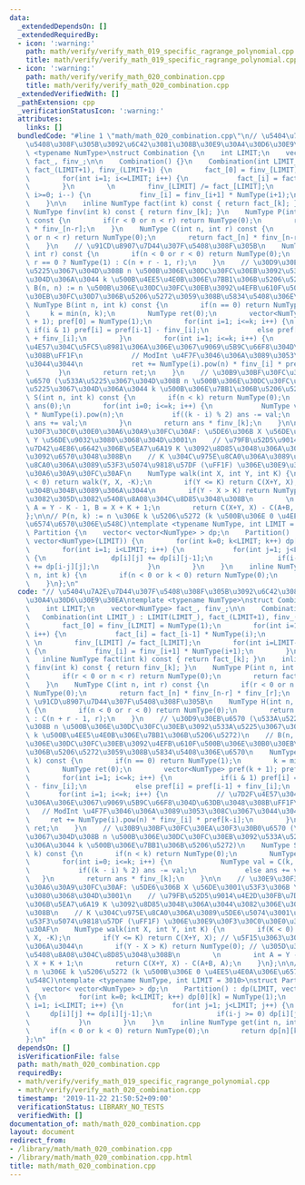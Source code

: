 ```yaml
---
data:
  _extendedDependsOn: []
  _extendedRequiredBy:
  - icon: ':warning:'
    path: math/verify/verify_math_019_specific_ragrange_polynomial.cpp
    title: math/verify/verify_math_019_specific_ragrange_polynomial.cpp
  - icon: ':warning:'
    path: math/verify/verify_math_020_combination.cpp
    title: math/verify/verify_math_020_combination.cpp
  _extendedVerifiedWith: []
  _pathExtension: cpp
  _verificationStatusIcon: ':warning:'
  attributes:
    links: []
  bundledCode: "#line 1 \"math/math_020_combination.cpp\"\n// \u5404\u7A2E\u7D44\u307F\
    \u5408\u308F\u305B\u3092\u6C42\u3081\u308B\u30E9\u30A4\u30D6\u30E9\u30EA\ntemplate\
    \ <typename NumType>\nstruct Combination {\n    int LIMIT;\n    vector<NumType>\
    \ fact_, finv_;\n\n    Combination() {}\n    Combination(int LIMIT_) : LIMIT(LIMIT_),\
    \ fact_(LIMIT+1), finv_(LIMIT+1) {\n        fact_[0] = finv_[LIMIT] = NumType(1);\n\
    \        for(int i=1; i<=LIMIT; i++) {\n            fact_[i] = fact_[i-1] * NumType(i);\n\
    \        }\n        \n        finv_[LIMIT] /= fact_[LIMIT];\n        for(int i=LIMIT-1;\
    \ i>=0; i--) {\n            finv_[i] = finv_[i+1] * NumType(i+1);\n        }\n\
    \    }\n\n    inline NumType fact(int k) const { return fact_[k]; }\n    inline\
    \ NumType finv(int k) const { return finv_[k]; }\n    NumType P(int n, int r)\
    \ const {\n        if(r < 0 or n < r) return NumType(0);\n        return fact_[n]\
    \ * finv_[n-r];\n    }\n    NumType C(int n, int r) const {\n        if(r < 0\
    \ or n < r) return NumType(0);\n        return fact_[n] * finv_[n-r] * finv_[r];\n\
    \    }\n    // \u91CD\u8907\u7D44\u307F\u5408\u308F\u305B\n    NumType H(int n,\
    \ int r) const {\n        if(n < 0 or r < 0) return NumType(0);\n        return\
    \ r == 0 ? NumType(1) : C(n + r - 1, r);\n    }\n    // \u30D9\u30EB\u6570 (\u533A\
    \u5225\u3067\u304D\u308B n \u500B\u306E\u30DC\u30FC\u30EB\u3092\u533A\u5225\u3067\
    \u304D\u306A\u3044 k \u500B\u4EE5\u4E0B\u306E\u7BB1\u306B\u5206\u5272)\n    //\
    \ B(n, n) := n \u500B\u306E\u30DC\u30FC\u30EB\u3092\u4EFB\u610F\u500B\u306E\u30B0\
    \u30EB\u30FC\u30D7\u306B\u5206\u5272\u3059\u308B\u5834\u5408\u306E\u6570\n   \
    \ NumType B(int n, int k) const {\n        if(n == 0) return NumType(1);\n   \
    \     k = min(n, k);\n        NumType ret(0);\n        vector<NumType> pref(k\
    \ + 1); pref[0] = NumType(1);\n        for(int i=1; i<=k; i++) {\n           \
    \ if(i & 1) pref[i] = pref[i-1] - finv_[i];\n            else pref[i] = pref[i-1]\
    \ + finv_[i];\n        }\n        for(int i=1; i<=k; i++) {\n            // \u7D2F\
    \u4E57\u304C\u5FC5\u8981\u306A\u306E\u3067\u9069\u5B9C\u66F8\u304D\u63DB\u3048\
    \u308B\uFF1F\n            // ModInt \u4F7F\u3046\u306A\u3089\u3053\u308C\u3067\
    \u3044\u3044\n            ret += NumType(i).pow(n) * finv_[i] * pref[k-i];\n \
    \       }\n        return ret;\n    }\n    // \u30B9\u30BF\u30FC\u30EA\u30F3\u30B0\
    \u6570 (\u533A\u5225\u3067\u304D\u308B n \u500B\u306E\u30DC\u30FC\u30EB\u3092\u533A\
    \u5225\u3067\u304D\u306A\u3044 k \u500B\u306E\u7BB1\u306B\u5206\u5272)\n    NumType\
    \ S(int n, int k) const {\n        if(n < k) return NumType(0);\n        NumType\
    \ ans(0);\n        for(int i=0; i<=k; i++) {\n            NumType val = C(k, i)\
    \ * NumType(i).pow(n);\n            if((k - i) % 2) ans -= val;\n            else\
    \ ans += val;\n        }\n        return ans * finv_[k];\n    }\n\n    // \u30E9\
    \u30F3\u30C0\u30E0\u30A6\u30A9\u30FC\u30AF: \u5DE6\u306B X \u56DE\u3001\u53F3\u306B\
    \ Y \u56DE\u9032\u3080\u3068\u304D\u3001\n    // \u79FB\u52D5\u9014\u4E2D\u30FB\
    \u7D42\u4E86\u6642\u306B\u5EA7\u6A19 K \u3092\u8D85\u3048\u306A\u3044\u3082\u306E\
    \u3092\u6570\u3048\u308B\n    // K \u304C\u975E\u8CA0\u306A\u3089\u5DE6\u5074\u3001\
    \u8CA0\u306A\u3089\u53F3\u5074\u9818\u57DF (\uFF1F) \u306E\u30E9\u30F3\u30C0\u30E0\
    \u30A6\u30A9\u30FC\u30AF\n    NumType walk(int X, int Y, int K) {\n        if(K\
    \ < 0) return walk(Y, X, -K);\n        if(Y <= K) return C(X+Y, X); // \u5F15\u3063\
    \u304B\u304B\u3089\u306A\u3044\n        if(Y - X > K) return NumType(0); // \u305D\
    \u3082\u305D\u3082\u5408\u8A08\u304C\u8D85\u3048\u308B\n        \n        int\
    \ A = Y - K - 1, B = X + K + 1;\n        return C(X+Y, X) - C(A+B, A);\n    }\n\
    };\n\n// P(n, k) := n \u306E k \u5206\u5272 (k \u500B\u306E 0 \u4EE5\u4E0A\u306E\
    \u6574\u6570\u306E\u548C)\ntemplate <typename NumType, int LIMIT = 3010>\nstruct\
    \ Partition {\n    vector< vector<NumType> > dp;\n    Partition() : dp(LIMIT,\
    \ vector<NumType>(LIMIT)) {\n        for(int k=0; k<LIMIT; k++) dp[0][k] = NumType(1);\n\
    \        for(int i=1; i<LIMIT; i++) {\n            for(int j=1; j<LIMIT; j++)\
    \ {\n                dp[i][j] += dp[i][j-1];\n                if(i-j >= 0) dp[i][j]\
    \ += dp[i-j][j];\n            }\n        }\n    }\n    inline NumType get(int\
    \ n, int k) {\n        if(n < 0 or k < 0) return NumType(0);\n        return dp[n][k];\n\
    \    }\n};\n"
  code: "// \u5404\u7A2E\u7D44\u307F\u5408\u308F\u305B\u3092\u6C42\u3081\u308B\u30E9\
    \u30A4\u30D6\u30E9\u30EA\ntemplate <typename NumType>\nstruct Combination {\n\
    \    int LIMIT;\n    vector<NumType> fact_, finv_;\n\n    Combination() {}\n \
    \   Combination(int LIMIT_) : LIMIT(LIMIT_), fact_(LIMIT+1), finv_(LIMIT+1) {\n\
    \        fact_[0] = finv_[LIMIT] = NumType(1);\n        for(int i=1; i<=LIMIT;\
    \ i++) {\n            fact_[i] = fact_[i-1] * NumType(i);\n        }\n       \
    \ \n        finv_[LIMIT] /= fact_[LIMIT];\n        for(int i=LIMIT-1; i>=0; i--)\
    \ {\n            finv_[i] = finv_[i+1] * NumType(i+1);\n        }\n    }\n\n \
    \   inline NumType fact(int k) const { return fact_[k]; }\n    inline NumType\
    \ finv(int k) const { return finv_[k]; }\n    NumType P(int n, int r) const {\n\
    \        if(r < 0 or n < r) return NumType(0);\n        return fact_[n] * finv_[n-r];\n\
    \    }\n    NumType C(int n, int r) const {\n        if(r < 0 or n < r) return\
    \ NumType(0);\n        return fact_[n] * finv_[n-r] * finv_[r];\n    }\n    //\
    \ \u91CD\u8907\u7D44\u307F\u5408\u308F\u305B\n    NumType H(int n, int r) const\
    \ {\n        if(n < 0 or r < 0) return NumType(0);\n        return r == 0 ? NumType(1)\
    \ : C(n + r - 1, r);\n    }\n    // \u30D9\u30EB\u6570 (\u533A\u5225\u3067\u304D\
    \u308B n \u500B\u306E\u30DC\u30FC\u30EB\u3092\u533A\u5225\u3067\u304D\u306A\u3044\
    \ k \u500B\u4EE5\u4E0B\u306E\u7BB1\u306B\u5206\u5272)\n    // B(n, n) := n \u500B\
    \u306E\u30DC\u30FC\u30EB\u3092\u4EFB\u610F\u500B\u306E\u30B0\u30EB\u30FC\u30D7\
    \u306B\u5206\u5272\u3059\u308B\u5834\u5408\u306E\u6570\n    NumType B(int n, int\
    \ k) const {\n        if(n == 0) return NumType(1);\n        k = min(n, k);\n\
    \        NumType ret(0);\n        vector<NumType> pref(k + 1); pref[0] = NumType(1);\n\
    \        for(int i=1; i<=k; i++) {\n            if(i & 1) pref[i] = pref[i-1]\
    \ - finv_[i];\n            else pref[i] = pref[i-1] + finv_[i];\n        }\n \
    \       for(int i=1; i<=k; i++) {\n            // \u7D2F\u4E57\u304C\u5FC5\u8981\
    \u306A\u306E\u3067\u9069\u5B9C\u66F8\u304D\u63DB\u3048\u308B\uFF1F\n         \
    \   // ModInt \u4F7F\u3046\u306A\u3089\u3053\u308C\u3067\u3044\u3044\n       \
    \     ret += NumType(i).pow(n) * finv_[i] * pref[k-i];\n        }\n        return\
    \ ret;\n    }\n    // \u30B9\u30BF\u30FC\u30EA\u30F3\u30B0\u6570 (\u533A\u5225\
    \u3067\u304D\u308B n \u500B\u306E\u30DC\u30FC\u30EB\u3092\u533A\u5225\u3067\u304D\
    \u306A\u3044 k \u500B\u306E\u7BB1\u306B\u5206\u5272)\n    NumType S(int n, int\
    \ k) const {\n        if(n < k) return NumType(0);\n        NumType ans(0);\n\
    \        for(int i=0; i<=k; i++) {\n            NumType val = C(k, i) * NumType(i).pow(n);\n\
    \            if((k - i) % 2) ans -= val;\n            else ans += val;\n     \
    \   }\n        return ans * finv_[k];\n    }\n\n    // \u30E9\u30F3\u30C0\u30E0\
    \u30A6\u30A9\u30FC\u30AF: \u5DE6\u306B X \u56DE\u3001\u53F3\u306B Y \u56DE\u9032\
    \u3080\u3068\u304D\u3001\n    // \u79FB\u52D5\u9014\u4E2D\u30FB\u7D42\u4E86\u6642\
    \u306B\u5EA7\u6A19 K \u3092\u8D85\u3048\u306A\u3044\u3082\u306E\u3092\u6570\u3048\
    \u308B\n    // K \u304C\u975E\u8CA0\u306A\u3089\u5DE6\u5074\u3001\u8CA0\u306A\u3089\
    \u53F3\u5074\u9818\u57DF (\uFF1F) \u306E\u30E9\u30F3\u30C0\u30E0\u30A6\u30A9\u30FC\
    \u30AF\n    NumType walk(int X, int Y, int K) {\n        if(K < 0) return walk(Y,\
    \ X, -K);\n        if(Y <= K) return C(X+Y, X); // \u5F15\u3063\u304B\u304B\u3089\
    \u306A\u3044\n        if(Y - X > K) return NumType(0); // \u305D\u3082\u305D\u3082\
    \u5408\u8A08\u304C\u8D85\u3048\u308B\n        \n        int A = Y - K - 1, B =\
    \ X + K + 1;\n        return C(X+Y, X) - C(A+B, A);\n    }\n};\n\n// P(n, k) :=\
    \ n \u306E k \u5206\u5272 (k \u500B\u306E 0 \u4EE5\u4E0A\u306E\u6574\u6570\u306E\
    \u548C)\ntemplate <typename NumType, int LIMIT = 3010>\nstruct Partition {\n \
    \   vector< vector<NumType> > dp;\n    Partition() : dp(LIMIT, vector<NumType>(LIMIT))\
    \ {\n        for(int k=0; k<LIMIT; k++) dp[0][k] = NumType(1);\n        for(int\
    \ i=1; i<LIMIT; i++) {\n            for(int j=1; j<LIMIT; j++) {\n           \
    \     dp[i][j] += dp[i][j-1];\n                if(i-j >= 0) dp[i][j] += dp[i-j][j];\n\
    \            }\n        }\n    }\n    inline NumType get(int n, int k) {\n   \
    \     if(n < 0 or k < 0) return NumType(0);\n        return dp[n][k];\n    }\n\
    };\n"
  dependsOn: []
  isVerificationFile: false
  path: math/math_020_combination.cpp
  requiredBy:
  - math/verify/verify_math_019_specific_ragrange_polynomial.cpp
  - math/verify/verify_math_020_combination.cpp
  timestamp: '2019-11-22 21:50:52+09:00'
  verificationStatus: LIBRARY_NO_TESTS
  verifiedWith: []
documentation_of: math/math_020_combination.cpp
layout: document
redirect_from:
- /library/math/math_020_combination.cpp
- /library/math/math_020_combination.cpp.html
title: math/math_020_combination.cpp
---
```

